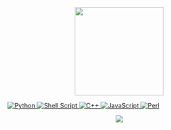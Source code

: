 <div align="center">
<a href="https://instagram.com/vinnybrunn00">
<img height="200em" src="https://github-readme-stats.vercel.app/api/top-langs/?username=vinnybrunn00&layout=compact&theme=dracula"/>
</div>

<a href="https://docs.python.org/3/">![Python](https://img.shields.io/badge/python-3670A0?style=for-the-badge&logo=python&logoColor=black)
<a href="https://devdocs.io/bash/">![Shell Script](https://img.shields.io/badge/shell_script-%23121011.svg?style=for-the-badge&logo=gnu-bash&logoColor=cyan)
<a href="https://devdocs.io/cpp/"> ![C++](https://img.shields.io/badge/C%2B%2B-00599C?style=for-the-badge&logo=c%2B%2B&logoColor=red)
<a href="https://devdocs.io/javascript/"> ![JavaScript](https://img.shields.io/badge/JavaScript-F7DF1E?style=for-the-badge&logo=javascript&logoColor=black)
<a href="https://devdocs.io/perl/"> ![Perl](https://img.shields.io/badge/Perl-39457E?style=for-the-badge&logo=perl&logoColor=cyan)
  </div>
  
<div align="center">
  <a href="https://instagram.com/vinnybrunn00" target="_blank"><img src="https://img.shields.io/badge/-Instagram-%23E4405F?style=for-the-badge&logo=instagram&logoColor=white" target="_blank"></a> 
</div>
